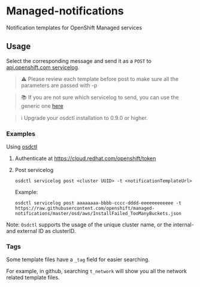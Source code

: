 # Managed-notifications

Notification templates for OpenShift Managed services

## Usage

Select the corresponding message and send it as a `POST` to
[api.openshift.com servicelog](https://api.openshift.com/?urls.primaryName=Service%20logs#/default/post_api_service_logs_v1_cluster_logs).

> :warning: Please review each template before post to make sure all the parameters are passed with -p 

> :books: If you are not sure which servicelog to send, you can use the generic one [here](./osd/unknown_failure.json)

> :information_source: Upgrade your osdctl installation to 0.9.0 or higher. 
### Examples

Using [osdctl](https://github.com/openshift/osdctl)

1. Authenticate at https://cloud.redhat.com/openshift/token
2. Post servicelog

    ```
    osdctl servicelog post <cluster UUID> -t <notificationTemplateUrl> 
    ```

    Example:

    ```
    osdctl servicelog post aaaaaaaa-bbbb-cccc-dddd-eeeeeeeeeeee -t https://raw.githubusercontent.com/openshift/managed-notifications/master/osd/aws/InstallFailed_TooManyBuckets.json
    ```

Note: `Osdctl` supports the usage of the unique cluster name, or the internal- and external ID as clusterID.

### Tags
Some template files have a `_tag` field for easier searching.

For example, in github, searching `t_network` will show you all the network related template files.
